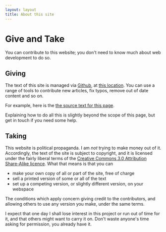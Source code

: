 ```yaml
---
layout: layout
title: About this site
---
```


Give and Take
=============

You can contribute to this website; you don't need to know much about
web development to do so.



Giving
------

The text of this site is managed via [Github](http://github.com), at
[this location](https://github.com/mk270/get-eu). You can use a range
of tools to contribute new articles, fix typos, remove out of date
content and so on.

For example, here is the [the source text for this page](https://raw.github.com/mk270/get-eu/gh-pages/about.md).

Explaining how to do all this is slightly beyond the scope of this page,
but get in touch if you need some help.


Taking
------

This website is political propaganda. I am *not* trying to make money
out of it. Accordingly, the text of the site is subject to copyright,
and it is licensed under the fairly liberal terms of the [Creative
Commons 3.0 Attribution Share-Alike
licence](http://creativecommons.org/licenses/by-sa/3.0/). What that
means is that you can

* make your own copy of all or part of the site, free of charge
* sell a printed version of some or all of the text
* set up a competing version, or slightly different version, on your
  webspace

The conditions which apply concern giving credit to the contributors,
and allowing others to use any version you make, under the same terms.

I expect that one day I shall lose interest in this project or run out
of time for it, and that others might want to carry it on. Don't waste
anyone's time asking for permission, you already have it.

